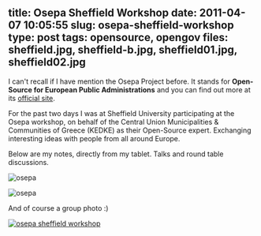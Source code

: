 title: Osepa Sheffield Workshop
date: 2011-04-07 10:05:55
slug: osepa-sheffield-workshop
type: post
tags: opensource, opengov
files: sheffield.jpg, sheffield-b.jpg, sheffield01.jpg, sheffield02.jpg
---

I can't recall if I have mention the Osepa Project before. It stands for **Open-Source for European Public Administrations** and you can find out more at its [official site](http://osepa.eu/).

For the past two days I was at Sheffield University participating at the Osepa workshop, on behalf of the Central Union Municipalities & Communities of Greece (KEDKE) as their Open-Source expert. Exchanging interesting ideas with people from all around Europe.

Below are my notes, directly from my tablet. Talks and round table discussions.

![osepa](sheffield01.jpg)

![osepa](sheffield02.jpg)

And of course a group photo :)

[![osepa sheffield workshop](sheffield.jpg)](sheffield-b.jpg)


